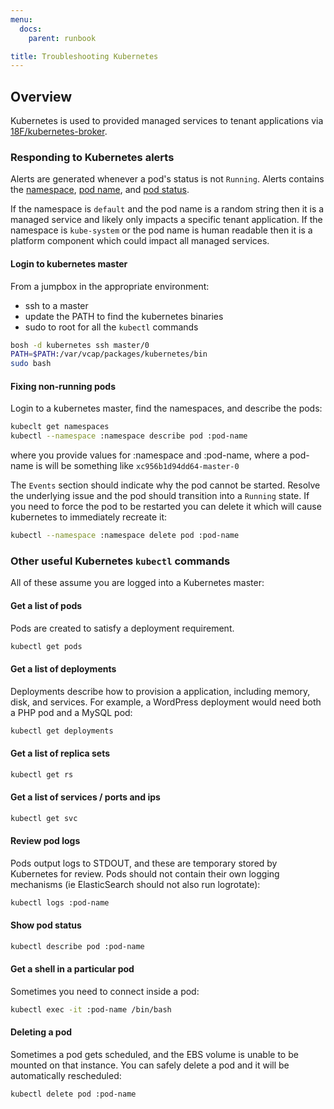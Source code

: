 ```yaml
---
menu:
  docs:
    parent: runbook

title: Troubleshooting Kubernetes
---
```


## Overview
Kubernetes is used to provided managed services to tenant applications via [18F/kubernetes-broker](https://github.com/18F/kubernetes-broker).

### Responding to Kubernetes alerts
Alerts are generated whenever a pod's status is not `Running`. Alerts contains the [namespace](https://kubernetes.io/docs/user-guide/namespaces/), [pod name](https://kubernetes.io/docs/user-guide/pods/), and [pod status](https://kubernetes.io/docs/concepts/workloads/pods/pod-lifecycle/#pod-phase).

If the namespace is `default` and the pod name is a random string then it is a managed service and likely only impacts a specific tenant application.  If the namespace is `kube-system` or the pod name is human readable then it is a platform component which could impact all managed services.

#### Login to kubernetes master

From a jumpbox in the appropriate environment:
- ssh to a master
- update the PATH to find the kubernetes binaries
- sudo to root for all the `kubectl` commands

```sh
bosh -d kubernetes ssh master/0
PATH=$PATH:/var/vcap/packages/kubernetes/bin
sudo bash
```

#### Fixing non-running pods
Login to a kubernetes master, find the namespaces, and describe the pods:
```bash
kubeclt get namespaces 
kubectl --namespace :namespace describe pod :pod-name
```
where you provide values for :namespace and :pod-name, where a pod-name is
will be something like `xc956b1d94dd64-master-0`

The `Events` section should indicate why the pod cannot be started.  Resolve the underlying issue and the pod should transition into a `Running` state.  If you need to force the pod to be restarted you can delete it which will cause kubernetes to immediately recreate it:
```bash
kubectl --namespace :namespace delete pod :pod-name
```

### Other useful Kubernetes `kubectl` commands 

All of these assume you are logged into a Kubernetes master:

#### Get a list of pods
Pods are created to satisfy a deployment requirement.
```sh
kubectl get pods
```

#### Get a list of deployments
Deployments describe how to provision a application, including
memory, disk, and services.  For example, a WordPress deployment
would need both a PHP pod and a MySQL pod:
```sh
kubectl get deployments
```

#### Get a list of replica sets
```sh
kubectl get rs
```

#### Get a list of services / ports and ips
```sh
kubectl get svc
```

#### Review pod logs
Pods output logs to STDOUT, and these are temporary stored
by Kubernetes for review.  Pods should not contain their
own logging mechanisms (ie ElasticSearch should not also
run logrotate):
```sh
kubectl logs :pod-name
```

#### Show pod status
```sh
kubectl describe pod :pod-name
```

#### Get a shell in a particular pod
Sometimes you need to connect inside a pod:
```sh
kubectl exec -it :pod-name /bin/bash
```

#### Deleting a pod
Sometimes a pod gets scheduled, and the EBS volume
is unable to be mounted on that instance.  You can
safely delete a pod and it will be automatically
rescheduled:
```sh
kubectl delete pod :pod-name
```

